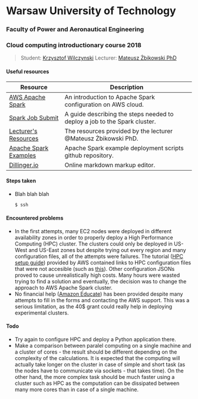 # Warsaw University of Technology
### Faculty of Power and Aeronautical Engineering
### Cloud computing introductionary course 2018
> Student: [Krzysztof Wilczynski](https://www.linkedin.com/in/3sztof/)
> Lecturer: [Mateusz Żbikowski PhD](https://www.itc.pw.edu.pl/Pracownicy/Naukowo-dydaktyczni/Zbikowski-Mateusz)


#### Useful resources
| Resource | Description |
| ------ | ------ |
| [AWS Apache Spark](https://docs.aws.amazon.com/emr/latest/ReleaseGuide/emr-spark-launch.html?fbclid=IwAR3GsKrIUiocmdAGu4rKHiEmikA4nLQa9lnaVPbUdjvxx1bEZFmMBk6ra4s) | An introduction to Apache Spark configuration on AWS cloud. |
| [Spark Job Submit](https://aws.amazon.com/premiumsupport/knowledge-center/emr-submit-spark-job-remote-cluster/?fbclid=IwAR0rdkiXlKfh9iacYOV4wlcUsu8YZqbduxvhTYntg7afcIZAUB8kTYD-HWg) | A guide describing the steps needed to deploy a job to the Spark cluster. |
| [Lecturer's Resources ](https://docs.google.com/document/d/1AkiDFotQ2QgK_lsxTNmoq3mXpJUAl89Ekl6nlrApx_I/) | The resources provided by the lecturer @Mateusz Żbikowski PhD. |
| [Apache Spark Examples](https://github.com/apache/spark/tree/master/examples/src/main/) | Apache Spark example deployment scripts github repository. |
| [Dillinger.io](dillinger.io) | Online markdown markup editor. |



#### Steps taken
 - Blah blah blah
    ```sh
    $ ssh
    ```



#### Encountered problems
 - In the first attempts, many EC2 nodes were deployed in different availability zones in order to properly deploy a High Performance Computing (HPC) cluster. The clusters could only be deployed in US-West and US-East zones but despite trying out every region and many configuration files, all of the attempts were failures. The tutorial ([HPC setup guide](https://aws.amazon.com/hpc/sc15/getting-started/)) provided by AWS contained links to HPC configuration files that were not accesible (such as [this](https://s3.amazonaws.com/cfncluster-public-scripts/cfncluster-simple-cfd.cfn.json)). Other configuration JSONs proved to cause unrealistically high costs. Many hours were wasted trying to find a solution and eventually, the decision was to change the approach to AWS Apache Spark cluster.
 - No financial help ([Amazon Educate](https://aws.amazon.com/education/awseducate/)) has been provided despite many attempts to fill in the forms and contacting the AWS support. This was a serious limitation, as the 40$ grant could really help in deploying experimental clusters.



#### Todo
 - Try again to configure HPC and deploy a Python application there.
 - Make a comparison between paralel computing on a single machine and a cluster of cores - the result should be different depending on the complexity of the calculations. It is expected that the computing will actually take longer on the cluster in case of simple and short task (as the nodes have to communicate via sockets - that takes time). On the other hand, the more complex task should be much faster using a cluster such as HPC as the computation can be dissipated between many more cores than in case of a single machine.

